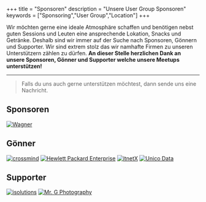 +++
title = "Sponsoren"
description = "Unsere User Group Sponsoren"
keywords = ["Sponsoring","User Group","Location"]
+++

Wir möchten gerne eine ideale Atmosphäre schaffen und benötigen nebst guten Sessions und Leuten eine ansprechende Lokation, Snacks und Getränke. Deshalb sind wir immer auf der Suche nach Sponsoren, Gönnern und Supporter. Wir sind extrem stolz das wir namhafte Firmen zu unseren Unterstützern zählen zu dürfen. **An dieser Stelle herzlichen Dank an unsere Sponsoren, Gönner und Supporter welche unsere Meetups unterstützen!**

---

> Falls du uns auch gerne unterstützen möchtest, dann sende uns eine Nachricht.

## Sponsoren
[![Wagner](/img/logo-wagner.png)](https://wagner.ch)

## Gönner
[![crossmind](/img/logo-crossmind.png)](/img/https://crossmind.ch) [![Hewlett Packard Enterprise](/img/logo-hpe.png)](https://www.hpe.com/ch/de/home.html) [![itnetX](/img/logo-itnetx.jpg)](https://itnetx.ch) [![Unico Data](/img/logo-unico.png)](https://unicodata.ch)

## Supporter
[![isolutions](/img/logo-isolutions.png)](https://isolutions.ch)
[![Mr. G Photography](/img/logo-mrg.jpg)](https://mrgphotography.ch/)



